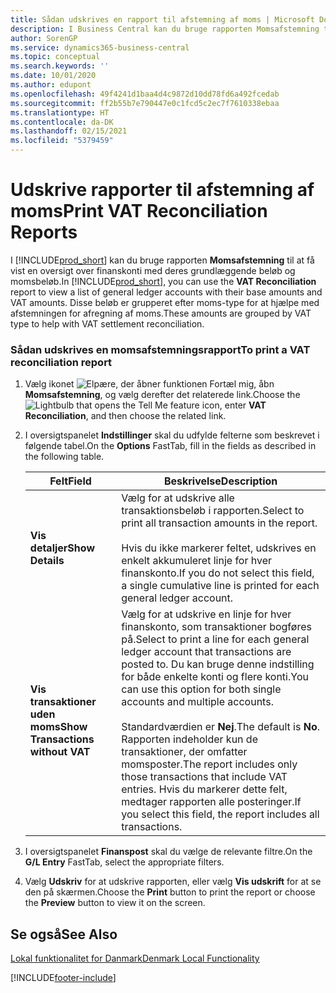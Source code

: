 ```yaml
---
title: Sådan udskrives en rapport til afstemning af moms | Microsoft Docs
description: I Business Central kan du bruge rapporten Momsafstemning til at få vist en oversigt over finanskonti med deres grundlæggende beløb og momsbeløb. Disse beløb er grupperet efter moms-type for at hjælpe med afstemningen for afregning af moms.
author: SorenGP
ms.service: dynamics365-business-central
ms.topic: conceptual
ms.search.keywords: ''
ms.date: 10/01/2020
ms.author: edupont
ms.openlocfilehash: 49f4241d1baa4d4c9872d10dd78fd6a492fcedab
ms.sourcegitcommit: ff2b55b7e790447e0c1fcd5c2ec7f7610338ebaa
ms.translationtype: HT
ms.contentlocale: da-DK
ms.lasthandoff: 02/15/2021
ms.locfileid: "5379459"
---
```

# <a name="print-vat-reconciliation-reports"></a><span data-ttu-id="8f392-104">Udskrive rapporter til afstemning af moms</span><span class="sxs-lookup"><span data-stu-id="8f392-104">Print VAT Reconciliation Reports</span></span>
<span data-ttu-id="8f392-105">I [!INCLUDE[prod_short](../../includes/prod_short.md)] kan du bruge rapporten **Momsafstemning** til at få vist en oversigt over finanskonti med deres grundlæggende beløb og momsbeløb.</span><span class="sxs-lookup"><span data-stu-id="8f392-105">In [!INCLUDE[prod_short](../../includes/prod_short.md)], you can use the **VAT Reconciliation** report to view a list of general ledger accounts with their base amounts and VAT amounts.</span></span> <span data-ttu-id="8f392-106">Disse beløb er grupperet efter moms-type for at hjælpe med afstemningen for afregning af moms.</span><span class="sxs-lookup"><span data-stu-id="8f392-106">These amounts are grouped by VAT type to help with VAT settlement reconciliation.</span></span>  

### <a name="to-print-a-vat-reconciliation-report"></a><span data-ttu-id="8f392-107">Sådan udskrives en momsafstemningsrapport</span><span class="sxs-lookup"><span data-stu-id="8f392-107">To print a VAT reconciliation report</span></span>  

1.  <span data-ttu-id="8f392-108">Vælg ikonet ![Elpære, der åbner funktionen Fortæl mig](../../media/ui-search/search_small.png "Fortæl mig, hvad du vil foretage dig"), åbn **Momsafstemning**, og vælg derefter det relaterede link.</span><span class="sxs-lookup"><span data-stu-id="8f392-108">Choose the ![Lightbulb that opens the Tell Me feature](../../media/ui-search/search_small.png "Tell me what you want to do") icon, enter **VAT Reconciliation**, and then choose the related link.</span></span>  
2.  <span data-ttu-id="8f392-109">I oversigtspanelet **Indstillinger** skal du udfylde felterne som beskrevet i følgende tabel.</span><span class="sxs-lookup"><span data-stu-id="8f392-109">On the **Options** FastTab, fill in the fields as described in the following table.</span></span>  

    |<span data-ttu-id="8f392-110">Felt</span><span class="sxs-lookup"><span data-stu-id="8f392-110">Field</span></span>|<span data-ttu-id="8f392-111">Beskrivelse</span><span class="sxs-lookup"><span data-stu-id="8f392-111">Description</span></span>|  
    |---------------------------------|---------------------------------------|  
    |<span data-ttu-id="8f392-112">**Vis detaljer**</span><span class="sxs-lookup"><span data-stu-id="8f392-112">**Show Details**</span></span>|<span data-ttu-id="8f392-113">Vælg for at udskrive alle transaktionsbeløb i rapporten.</span><span class="sxs-lookup"><span data-stu-id="8f392-113">Select to print all transaction amounts in the report.</span></span><br /><br /> <span data-ttu-id="8f392-114">Hvis du ikke markerer feltet, udskrives en enkelt akkumuleret linje for hver finanskonto.</span><span class="sxs-lookup"><span data-stu-id="8f392-114">If you do not select this field, a single cumulative line is printed for each general ledger account.</span></span>|  
    |<span data-ttu-id="8f392-115">**Vis transaktioner uden moms**</span><span class="sxs-lookup"><span data-stu-id="8f392-115">**Show Transactions without VAT**</span></span>|<span data-ttu-id="8f392-116">Vælg for at udskrive en linje for hver finanskonto, som transaktioner bogføres på.</span><span class="sxs-lookup"><span data-stu-id="8f392-116">Select to print a line for each general ledger account that transactions are posted to.</span></span> <span data-ttu-id="8f392-117">Du kan bruge denne indstilling for både enkelte konti og flere konti.</span><span class="sxs-lookup"><span data-stu-id="8f392-117">You can use this option for both single accounts and multiple accounts.</span></span><br /><br /> <span data-ttu-id="8f392-118">Standardværdien er **Nej**.</span><span class="sxs-lookup"><span data-stu-id="8f392-118">The default is **No**.</span></span> <span data-ttu-id="8f392-119">Rapporten indeholder kun de transaktioner, der omfatter momsposter.</span><span class="sxs-lookup"><span data-stu-id="8f392-119">The report includes only those transactions that include VAT entries.</span></span> <span data-ttu-id="8f392-120">Hvis du markerer dette felt, medtager rapporten alle posteringer.</span><span class="sxs-lookup"><span data-stu-id="8f392-120">If you select this field, the report includes all transactions.</span></span>|  

3.  <span data-ttu-id="8f392-121">I oversigtspanelet **Finanspost** skal du vælge de relevante filtre.</span><span class="sxs-lookup"><span data-stu-id="8f392-121">On the **G/L Entry** FastTab, select the appropriate filters.</span></span>  
4.  <span data-ttu-id="8f392-122">Vælg **Udskriv** for at udskrive rapporten, eller vælg **Vis udskrift** for at se den på skærmen.</span><span class="sxs-lookup"><span data-stu-id="8f392-122">Choose the **Print** button to print the report or choose the **Preview** button to view it on the screen.</span></span>  

## <a name="see-also"></a><span data-ttu-id="8f392-123">Se også</span><span class="sxs-lookup"><span data-stu-id="8f392-123">See Also</span></span>  
 [<span data-ttu-id="8f392-124">Lokal funktionalitet for Danmark</span><span class="sxs-lookup"><span data-stu-id="8f392-124">Denmark Local Functionality</span></span>](denmark-local-functionality.md)  


[!INCLUDE[footer-include](../../includes/footer-banner.md)]